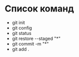 # Список команд

- git init
- git config
- git status
- git restore --staged "*"
- git commit -m "*"
- git add .

